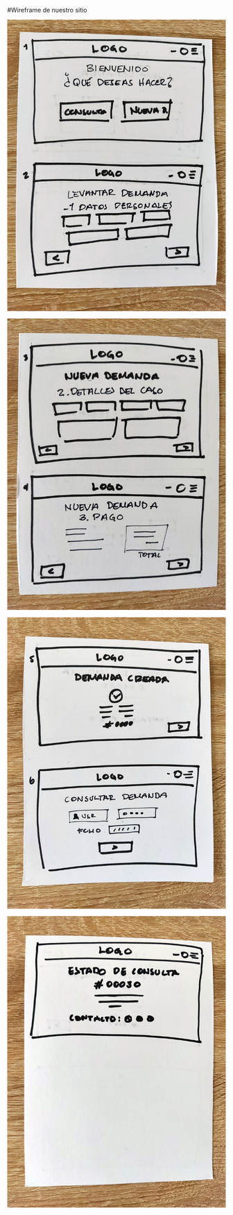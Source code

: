 #Wireframe de nuestro sitio

![image](https://github.com/agarzaloera/LaunchX-FrontEnd-Practicas-Semana1/blob/main/imagenes/wireframe-abogabot-1.jpg)

![image](https://github.com/agarzaloera/LaunchX-FrontEnd-Practicas-Semana1/blob/main/imagenes/wireframe-abogabot-2.jpg)

![image](https://github.com/agarzaloera/LaunchX-FrontEnd-Practicas-Semana1/blob/main/imagenes/wireframe-abogabot-3.jpg)

![image](https://github.com/agarzaloera/LaunchX-FrontEnd-Practicas-Semana1/blob/main/imagenes/wireframe-abogabot-4.jpg)

